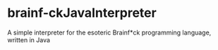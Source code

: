 # brainf-ckJavaInterpreter
A simple interpreter for the esoteric Brainf*ck programming language, written in Java
